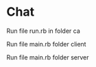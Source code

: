 # Chat
Run file run.rb in folder ca

Run file main.rb folder client

Run file main.rb folder server

